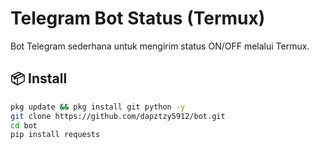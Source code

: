 # Telegram Bot Status (Termux)

Bot Telegram sederhana untuk mengirim status ON/OFF melalui Termux.

## 📦 Install

```bash
pkg update && pkg install git python -y
git clone https://github.com/dapztzy5912/bot.git
cd bot
pip install requests
